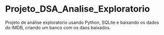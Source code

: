 # Projeto_DSA_Analise_Exploratorio
 Projeto de análise exploratorio usando Python, SQLite e baixando os dados do IMDB, criando um banco com os daos baixados.
